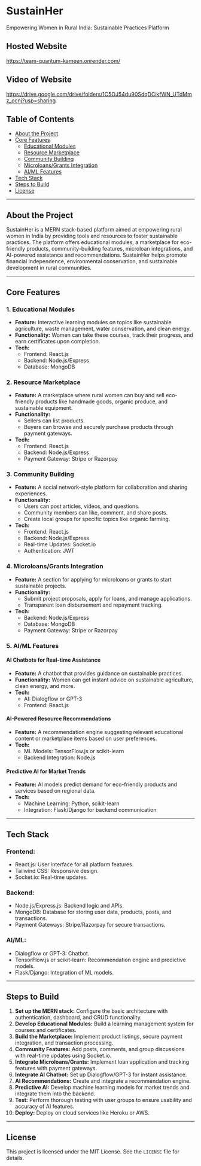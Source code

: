 # SustainHer

Empowering Women in Rural India: Sustainable Practices Platform

## Hosted Website
https://team-quantum-kameen.onrender.com/

## Video of Website
https://drive.google.com/drive/folders/1C5OJ54du90SdqDCikfWN_UTdMmz_ocnj?usp=sharing

## Table of Contents
- [About the Project](#about-the-project)
- [Core Features](#core-features)
  - [Educational Modules](#educational-modules)
  - [Resource Marketplace](#resource-marketplace)
  - [Community Building](#community-building)
  - [Microloans/Grants Integration](#microloansgrants-integration)
  - [AI/ML Features](#aiml-features)
- [Tech Stack](#tech-stack)
- [Steps to Build](#steps-to-build)
- [License](#license)

---

## About the Project
SustainHer is a MERN stack-based platform aimed at empowering rural women in India by providing tools and resources to foster sustainable practices. The platform offers educational modules, a marketplace for eco-friendly products, community-building features, microloan integrations, and AI-powered assistance and recommendations. SustainHer helps promote financial independence, environmental conservation, and sustainable development in rural communities.

---

## Core Features

### 1. Educational Modules
- **Feature:** Interactive learning modules on topics like sustainable agriculture, waste management, water conservation, and clean energy.
- **Functionality:** Women can take these courses, track their progress, and earn certificates upon completion.
- **Tech:**
  - Frontend: React.js
  - Backend: Node.js/Express
  - Database: MongoDB

### 2. Resource Marketplace
- **Feature:** A marketplace where rural women can buy and sell eco-friendly products like handmade goods, organic produce, and sustainable equipment.
- **Functionality:**
  - Sellers can list products.
  - Buyers can browse and securely purchase products through payment gateways.
- **Tech:**
  - Frontend: React.js
  - Backend: Node.js/Express
  - Payment Gateway: Stripe or Razorpay

### 3. Community Building
- **Feature:** A social network-style platform for collaboration and sharing experiences.
- **Functionality:**
  - Users can post articles, videos, and questions.
  - Community members can like, comment, and share posts.
  - Create local groups for specific topics like organic farming.
- **Tech:**
  - Frontend: React.js
  - Backend: Node.js/Express
  - Real-time Updates: Socket.io
  - Authentication: JWT

### 4. Microloans/Grants Integration
- **Feature:** A section for applying for microloans or grants to start sustainable projects.
- **Functionality:**
  - Submit project proposals, apply for loans, and manage applications.
  - Transparent loan disbursement and repayment tracking.
- **Tech:**
  - Backend: Node.js/Express
  - Database: MongoDB
  - Payment Gateway: Stripe or Razorpay

### 5. AI/ML Features
#### AI Chatbots for Real-time Assistance
- **Feature:** A chatbot that provides guidance on sustainable practices.
- **Functionality:** Women can get instant advice on sustainable agriculture, clean energy, and more.
- **Tech:**
  - AI: Dialogflow or GPT-3
  - Frontend: React.js

#### AI-Powered Resource Recommendations
- **Feature:** A recommendation engine suggesting relevant educational content or marketplace items based on user preferences.
- **Tech:**
  - ML Models: TensorFlow.js or scikit-learn
  - Backend Integration: Node.js

#### Predictive AI for Market Trends
- **Feature:** AI models predict demand for eco-friendly products and services based on regional data.
- **Tech:**
  - Machine Learning: Python, scikit-learn
  - Integration: Flask/Django for backend communication

---

## Tech Stack

### Frontend:
- React.js: User interface for all platform features.
- Tailwind CSS: Responsive design.
- Socket.io: Real-time updates.

### Backend:
- Node.js/Express.js: Backend logic and APIs.
- MongoDB: Database for storing user data, products, posts, and transactions.
- Payment Gateways: Stripe/Razorpay for secure transactions.

### AI/ML:
- Dialogflow or GPT-3: Chatbot.
- TensorFlow.js or scikit-learn: Recommendation engine and predictive models.
- Flask/Django: Integration of ML models.
  
---

## Steps to Build

1. **Set up the MERN stack:** Configure the basic architecture with authentication, dashboard, and CRUD functionality.
2. **Develop Educational Modules:** Build a learning management system for courses and certificates.
3. **Build the Marketplace:** Implement product listings, secure payment integration, and transaction processing.
4. **Community Features:** Add posts, comments, and group discussions with real-time updates using Socket.io.
5. **Integrate Microloans/Grants:** Implement loan application and tracking features with payment gateways.
6. **Integrate AI Chatbot:** Set up Dialogflow/GPT-3 for instant assistance.
7. **AI Recommendations:** Create and integrate a recommendation engine.
8. **Predictive AI:** Develop machine learning models for market trends and integrate them into the backend.
9. **Test:** Perform thorough testing with user groups to ensure usability and accuracy of AI features.
10. **Deploy:** Deploy on cloud services like Heroku or AWS.
    
---

## License

This project is licensed under the MIT License. See the `LICENSE` file for details.
